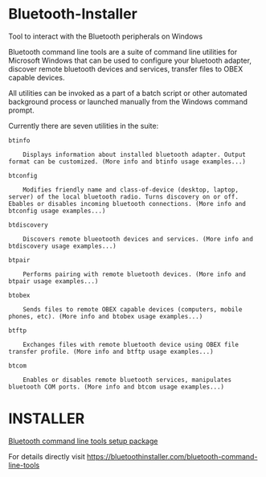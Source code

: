 # Bluetooth-Installer
Tool to interact with the Bluetooth peripherals on Windows



Bluetooth command line tools are a suite of command line utilities for Microsoft Windows that can be used to configure your bluetooth adapter, discover remote bluetooth devices and services, transfer files to OBEX capable devices.

All utilities can be invoked as a part of a batch script or other automated background process or launched manually from the Windows command prompt.

Currently there are seven utilities in the suite:

    btinfo

        Displays information about installed bluetooth adapter. Output format can be customized. (More info and btinfo usage examples...)

    btconfig

        Modifies friendly name and class-of-device (desktop, laptop, server) of the local bluetooth radio. Turns discovery on or off. Ebables or disables incoming bluetooth connections. (More info and btconfig usage examples...)

    btdiscovery

        Discovers remote blueotooth devices and services. (More info and btdiscovery usage examples...)

    btpair

        Performs pairing with remote bluetooth devices. (More info and btpair usage examples...)

    btobex

        Sends files to remote OBEX capable devices (computers, mobile phones, etc). (More info and btobex usage examples...)

    btftp

        Exchanges files with remote bluetooth device using OBEX file transfer profile. (More info and btftp usage examples...)

    btcom

        Enables or disables remote bluetooth services, manipulates bluetooth COM ports. (More info and btcom usage examples...)

# INSTALLER
[Bluetooth command line tools setup package](https://bluetoothinstaller.com/bluetooth-command-line-tools/BluetoothCLTools-1.2.0.56.exe)


For details directly visit https://bluetoothinstaller.com/bluetooth-command-line-tools


